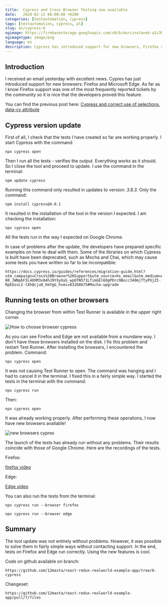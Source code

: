 ```yaml
---
title:  Cypress and Cross Browser Testing now available
date:   2020-02-13 08:00:00 +0200
categories: [testautomation, cypress]
tags: [testautomation, cypress, pl]
slug: en/cypress-6
ogimage: https://firebasestorage.googleapis.com/v0/b/marcinstanek-a2c3b.appspot.com/o/cypress-6%2Fblog-post-cover.png?alt=media&token=937f5e7b-8ef9-480f-ab8a-27193ce2f86f
ogimagetype: image/png
language: en
description: Cypress has introduced support for new browsers, Firefox and Microsoft Edge, in its latest update. Despite some initial installation issues, the author successfully updated Cypress and conducted tests on these browsers, noting that the new features are valuable for testing purposes.
---
```


## Introduction

I received an email yesterday with excellent news. Cypres has just introduced support for new browsers: Firefox and Microsoft Edge. As far as I know Firefox support was one of the most frequently reported tickets by the community so it is nice that the developers proved this feature.

You can find the previous post here: [Cypress and correct use of selections, data-cy attribute](/en/cypress-5)

## Cypress version update

First of all, I check that the tests I have created so far are working properly. I start Cypress with the command:

    npx cypress open

Then I run all the tests - verifies the output. Everything works as it should. So I close the tool and proceed to update. I use the command in the terminal:

    npm update cypress

Running this command only resulted in updates to version: _3.8.3_. Only the command:

    npm install cypress@4.0.1

It resulted in the installation of the tool in the version I expected. I am checking the installation:

    npx cypress open

All the tests run in the way I expected on Google Chrome.

In case of problems after the update, the developers have prepared specific examples on how to deal with them. Some of the libraries on which Cypress is built have been deprecated, such as Mocha and Chai, which may cause some tests you have written so far to be incompatible:

    https://docs.cypress.io/guides/references/migration-guide.html?utm_campaign=Cross%20Browser%20Support&utm_source=hs_email&utm_medium=email&utm_content=83268675&_hsenc=p2ANqtz-80_JWNpbFIL4OXM3x84hJ9YXyUaS_wp6TN571LTimGEl6OgPOrc9Bocc340mjTtyPUjZI-RpEOzxLI-lXhQcju8_hmYg&_hsmi=83268675#Mocha-upgrade

## Running tests on other browsers

Changing the browser from within Test Runner is available in the upper right corner.

![How to choose browser cypress](https://firebasestorage.googleapis.com/v0/b/marcinstanek-a2c3b.appspot.com/o/cypress-6%2Fcypress-6-1.png?alt=media&token=938fd6c1-3de8-486a-88ad-b847badcd214)

As you can see Firefox and Edge are not available from a mundane way. I don't have these browsers installed on the disk. I fix this problem and restart Test Runner. After installing the browsers, I encountered the problem. Command:

    npx cypress open

It was not causing Test Runner to open. The command was hanging and I had to cancel it in the terminal. I fixed this in a fairly simple way. I started the tests in the terminal with the command:

    npx cypress run

Then:

    npx cypress open

It was already working properly. After performing these operations, I now have new browsers available!

![new browsers cypres](https://firebasestorage.googleapis.com/v0/b/marcinstanek-a2c3b.appspot.com/o/cypress-6%2Fcypress-6-2.png?alt=media&token=ea14dafe-df17-4a19-b626-ebf15526f63f)

The launch of the tests has already run without any problems. Their results coincide with those of Google Chrome. Here are the recordings of the tests.

Firefox:

[firefox video](https://player.vimeo.com/video/391214922)

Edge:

[Edge video](https://player.vimeo.com/video/391215002)

You can also run the tests from the terminal:

    npx cypress run --browser firefox

    npx cypress run --browser edge

## Summary

The tool update was not entirely without problems. However, it was possible to solve them in fairly simple ways without contacting support. In the end, tests on Firefox and Edge run correctly. Using the new features is cool.

Code on github available on branch:

    https://github.com/12masta/react-redux-realworld-example-app/tree/6-cypress

Changeset:

    https://github.com/12masta/react-redux-realworld-example-app/pull/7/files
